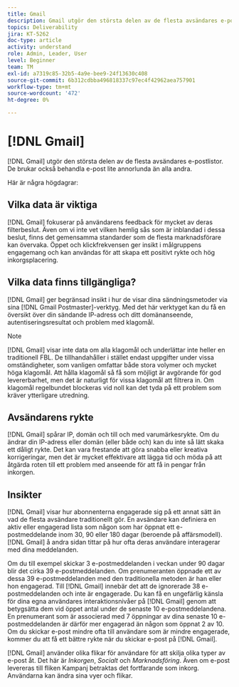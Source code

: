 ```yaml
---
title: Gmail
description: Gmail utgör den största delen av de flesta avsändares e-postlistor. De brukar också behandla e-post lite annorlunda än alla andra.
topics: Deliverability
jira: KT-5262
doc-type: article
activity: understand
role: Admin, Leader, User
level: Beginner
team: TM
exl-id: a7319c85-32b5-4a9e-bee9-24f13630c408
source-git-commit: 6b312cdbba496818337c97ec4f42962aea757901
workflow-type: tm+mt
source-wordcount: '472'
ht-degree: 0%

---
```


# [!DNL Gmail]

[!DNL Gmail] utgör den största delen av de flesta avsändares e-postlistor. De brukar också behandla e-post lite annorlunda än alla andra.

Här är några högdagrar:

## Vilka data är viktiga

[!DNL Gmail] fokuserar på användarens feedback för mycket av deras filterbeslut. Även om vi inte vet vilken hemlig sås som är inblandad i dessa beslut, finns det gemensamma standarder som de flesta marknadsförare kan övervaka. Öppet och klickfrekvensen ger insikt i målgruppens engagemang och kan användas för att skapa ett positivt rykte och hög inkorgsplacering.

## Vilka data finns tillgängliga?

[!DNL Gmail] ger begränsad insikt i hur de visar dina sändningsmetoder via sina [!DNL Gmail Postmaster]-verktyg. Med det här verktyget kan du få en översikt över din sändande IP-adress och ditt domänanseende, autentiseringsresultat och problem med klagomål.

>[!NOTE]
>
>[!DNL Gmail] visar inte data om alla klagomål och underlättar inte heller en traditionell FBL. De tillhandahåller i stället endast uppgifter under vissa omständigheter, som vanligen omfattar både stora volymer och mycket höga klagomål. Att hålla klagomål så få som möjligt är avgörande för god levererbarhet, men det är naturligt för vissa klagomål att filtrera in. Om klagomål regelbundet blockeras vid noll kan det tyda på ett problem som kräver ytterligare utredning.

## Avsändarens rykte

[!DNL Gmail] spårar IP, domän och till och med varumärkesrykte. Om du ändrar din IP-adress eller domän (eller både och) kan du inte så lätt skaka ett dåligt rykte. Det kan vara frestande att göra snabba eller kreativa korrigeringar, men det är mycket effektivare att lägga tid och möda på att åtgärda roten till ett problem med anseende för att få in pengar från inkorgen.

## Insikter

[!DNL Gmail] visar hur abonnenterna engagerade sig på ett annat sätt än vad de flesta avsändare traditionellt gör. En avsändare kan definiera en aktiv eller engagerad lista som någon som har öppnat ett e-postmeddelande inom 30, 90 eller 180 dagar (beroende på affärsmodell). [!DNL Gmail] å andra sidan tittar på hur ofta deras användare interagerar med dina meddelanden.

Om du till exempel skickar 3 e-postmeddelanden i veckan under 90 dagar blir det cirka 39 e-postmeddelanden. Om prenumeranten öppnade ett av dessa 39 e-postmeddelanden med den traditionella metoden är han eller hon engagerad. Till [!DNL Gmail] innebär det att de ignorerade 38 e-postmeddelanden och inte är engagerade. Du kan få en ungefärlig känsla för dina egna användares interaktionsnivåer på [!DNL Gmail] genom att betygsätta dem vid öppet antal under de senaste 10 e-postmeddelandena. En prenumerant som är associerad med 7 öppningar av dina senaste 10 e-postmeddelanden är därför mer engagerad än någon som öppnat 2 av 10. Om du skickar e-post mindre ofta till användare som är mindre engagerade, kommer du att få ett bättre rykte när du skickar e-post på [!DNL Gmail].

[!DNL Gmail] använder olika flikar för användare för att skilja olika typer av e-post åt. Det här är *Inkorgen*, *Socialt* och *Marknadsföring*. Även om e-post levereras till fliken Kampanj betraktas det fortfarande som inkorg. Användarna kan ändra sina vyer och flikar.

